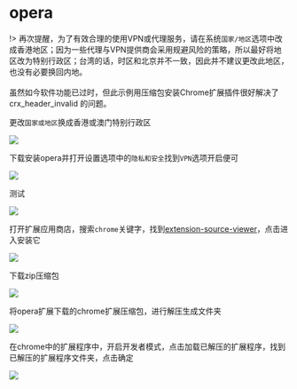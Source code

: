 # opera 

!> 再次提醒，为了有效合理的使用VPN或代理服务，请在系统`国家/地区`选项中改成香港地区；因为一些代理与VPN提供商会采用规避风险的策略，所以最好将地区改为特别行政区；台湾的话，时区和北京并不一致，因此并不建议更改此地区，也没有必要换回内地。<br><br>
虽然如今软件功能已过时，但此示例用压缩包安装Chrome扩展插件很好解决了 crx_header_invalid 的问题。

更改`国家或地区`换成香港或澳门特别行政区

<!-- ![](http://ipfs.io/ipfs/QmaoGnn2RwRpH5HdDWHBtzJE2kzK3bygkMExAEo2PTgmQR?3.png) -->

![](https://i.postimg.cc/25Gj5x1X/2018-04-28-204541.png)

下载安装opera并打开设置选项中的`隐私和安全`找到`VPN`选项开启便可

<!-- ![](http://ipfs.io/ipfs/QmbPmiD1oWdoKGMt8voGxdy7mxwQcGQngceetoeJ8goZwD?3.png) -->

![](https://i.postimg.cc/Y9j7CBKh/2018-04-28-205527.png)

测试

<!-- ![](http://ipfs.io/ipfs/QmPnbqrUEBboNmUJ3aZYHFbK3cWfGcefz2CxyK2Zj7Ydsx?0.png) -->

![](https://i.postimg.cc/ZK6WSpxX/2018-04-28-210138.png)

打开扩展应用商店，搜索`chrome`关键字，找到[extension-source-viewer](https://addons.opera.com/zh-cn/extensions/details/extension-source-viewer/)，点击进入安装它

<!-- ![](https://ipfs.io/ipfs/QmS1hLEzPNXhcii2dSuX6TkFKE77Stib2y75LWEymxkTTX?2.png) -->

![](https://i.postimg.cc/hjHGFtzS/2018-05-01-160149.png)

下载zip压缩包

<!-- ![](https://ipfs.io/ipfs/QmazGqGpH2Aqt9XedswyX7ZpbdnmZiFjaDkx9dLtHXbBMy?0.png) -->

![](https://i.postimg.cc/KvhYJ4hf/2018-05-01-160509.png)

将opera扩展下载的chrome扩展压缩包，进行解压生成文件夹

<!-- ![](https://ipfs.io/ipfs/QmT7Vn1JUHsgRvzm5AfX7akDBvEB7VcnW1uTfR9QtZQLbc?3.png) -->

![](https://i.postimg.cc/d03QLyGs/2018-05-01-164056.png)

在chrome中的扩展程序中，开启开发者模式，点击加载已解压的扩展程序，找到已解压的扩展程序文件夹，点击确定

<!-- ![](https://ipfs.io/ipfs/QmW44rZLfD9wdmwpUkSmQhhYrGMh3SXvr7xSexyUyXQF9x?1.png) -->

![](https://i.postimg.cc/Zn7VYXmK/2018-05-01-164619.png)

